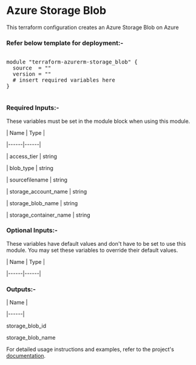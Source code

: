 # Azure Storage Blob

This terraform configuration creates an Azure Storage Blob on Azure

### Refer below template for deployment:-


<pre>

module "terraform-azurerm-storage_blob" {
  source  = ""
  version = ""
  # insert required variables here
}

</pre>


### Required Inputs:-


These variables must be set in the module block when using this module.


| Name | Type |

|------|------|

| access_tier | string

| blob_type | string

| sourcefilename | string

| storage_account_name | string

| storage_blob_name | string

| storage_container_name | string


### Optional Inputs:-


These variables have default values and don't have to be set to use this module. You may set these variables to override their default values.


| Name | Type |

|------|------|


### Outputs:-


| Name |

|------|

storage_blob_id

storage_blob_name


For detailed usage instructions and examples, refer to the project's [documentation](https://registry.terraform.io/providers/hashicorp/azurerm/latest/docs/resources/storage_blob).
